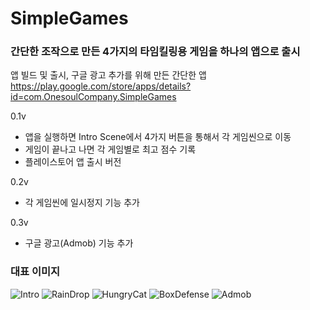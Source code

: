 # SimpleGames

### 간단한 조작으로 만든 4가지의 타임킬링용 게임을 하나의 앱으로 출시
앱 빌드 및 출시, 구글 광고 추가를 위해 만든 간단한 앱
https://play.google.com/store/apps/details?id=com.OnesoulCompany.SimpleGames

0.1v
- 앱을 실행하면 Intro Scene에서 4가지 버튼을 통해서 각 게임씬으로 이동
- 게임이 끝나고 나면 각 게임별로 최고 점수 기록
- 플레이스토어 앱 출시 버전

0.2v
- 각 게임씬에 일시정지 기능 추가

0.3v
- 구글 광고(Admob) 기능 추가

### 대표 이미지
![Intro](https://github.com/jungheol/SimpleGames/assets/79863514/b4878c7e-cab4-493f-9442-adf7b69d0ace) ![RainDrop](https://github.com/jungheol/SimpleGames/assets/79863514/66682813-0cdc-49c9-a9e9-c2524d16863b) ![HungryCat](https://github.com/jungheol/SimpleGames/assets/79863514/2955f7a4-652b-43a8-a2d6-c651e9bad7fc) ![BoxDefense](https://github.com/jungheol/SimpleGames/assets/79863514/7c0321b1-243a-4017-86c9-dc1172c79e49) ![Admob](https://github.com/jungheol/SimpleGames/assets/79863514/532bc5a9-50b6-4cc7-84cb-7474de028243)








